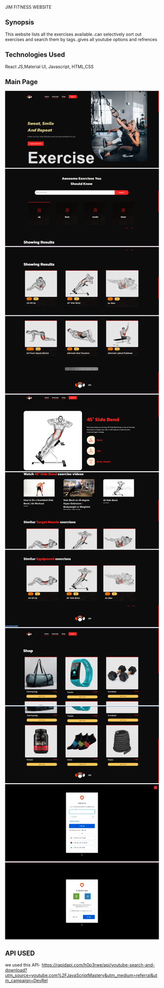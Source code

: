 JIM FITNESS WEBSITE

## Synopsis
This website lists all the exercises available..can selectively sort out exercises and search them by tags..gives all youtube options and refrences

## Technologies Used
React JS,Material UI, Javascript, HTML,CSS

## Main Page
![](/src/assets/1.png)
![](/src/assets/2.png)
![](/src/assets/3.png)
![](/src/assets/4.png)
![](/src/assets/5.png)
![](/src/assets/6.png)
![](/src/assets/7.png)
![](/src/assets/8.png)
![](/src/assets/9.png)
![](/src/assets/10.png)
![](/src/assets/11.png)

## API USED
we used this API- https://rapidapi.com/h0p3rwe/api/youtube-search-and-download?utm_source=youtube.com%2FJavaScriptMastery&utm_medium=referral&utm_campaign=DevRel
